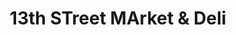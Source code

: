 ---
title: "13th STreet MArket & Deli"
url: /knoxville/13th-street-market-und-deli/
shop: Lebensmittel
---